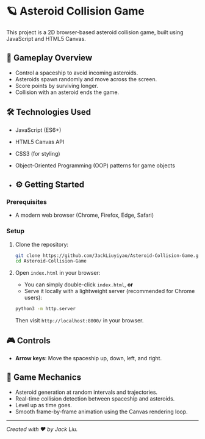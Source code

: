 # 🪐 Asteroid Collision Game

This project is a 2D browser-based asteroid collision game, built using JavaScript and HTML5 Canvas.  

## 🚀 Gameplay Overview
- Control a spaceship to avoid incoming asteroids.
- Asteroids spawn randomly and move across the screen.
- Score points by surviving longer.
- Collision with an asteroid ends the game.

## 🛠️ Technologies Used
- JavaScript (ES6+)
- HTML5 Canvas API
- CSS3 (for styling)
- Object-Oriented Programming (OOP) patterns for game objects

- ## ⚙️ Getting Started

### Prerequisites
- A modern web browser (Chrome, Firefox, Edge, Safari)

### Setup
1. Clone the repository:
    ```bash
    git clone https://github.com/JackLiuyiyao/Asteroid-Collision-Game.git
    cd Asteroid-Collision-Game
    ```

2. Open `index.html` in your browser:
    - You can simply double-click `index.html`, **or**
    - Serve it locally with a lightweight server (recommended for Chrome users):

    ```bash
    python3 -m http.server
    ```

    Then visit `http://localhost:8000/` in your browser.

## 🎮 Controls
- **Arrow keys**: Move the spaceship up, down, left, and right.

## 📑 Game Mechanics
- Asteroid generation at random intervals and trajectories.
- Real-time collision detection between spaceship and asteroids.
- Level up as time goes.
- Smooth frame-by-frame animation using the Canvas rendering loop.

---

*Created with ❤️ by Jack Liu.*
